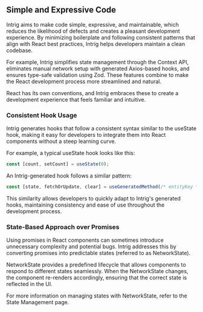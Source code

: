 ## Simple and Expressive Code

Intrig aims to make code simple, expressive, and maintainable, which reduces the likelihood of defects and creates a pleasant development experience. By minimizing boilerplate and following consistent patterns that align with React best practices, Intrig helps developers maintain a clean codebase.

For example, Intrig simplifies state management through the Context API, eliminates manual network setup with generated Axios-based hooks, and ensures type-safe validation using Zod. These features combine to make the React development process more streamlined and natural.

React has its own conventions, and Intrig embraces these to create a development experience that feels familiar and intuitive.

### Consistent Hook Usage

Intrig generates hooks that follow a consistent syntax similar to the useState hook, making it easy for developers to integrate them into React components without a steep learning curve.

For example, a typical useState hook looks like this:

```typescript
const [count, setCount] = useState(0);
```

An Intrig-generated hook follows a similar pattern:

```typescript
const [state, fetchOrUpdate, clear] = useGeneratedMethod(/* entityKey */);
```

This similarity allows developers to quickly adapt to Intrig's generated hooks, maintaining consistency and ease of use throughout the development process.

### State-Based Approach over Promises

Using promises in React components can sometimes introduce unnecessary complexity and potential bugs. Intrig addresses this by converting promises into predictable states (referred to as NetworkState).

NetworkState provides a predefined lifecycle that allows components to respond to different states seamlessly. When the NetworkState changes, the component re-renders accordingly, ensuring that the correct state is reflected in the UI.

For more information on managing states with NetworkState, refer to the State Management page.

